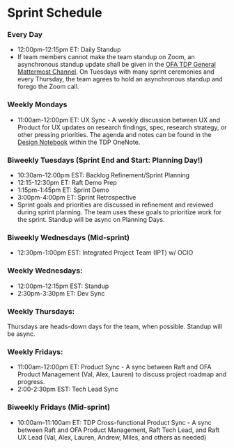 # Sprint Schedule
 
### Every Day
- 12:00pm-12:15pm ET: Daily Standup
- If team members cannot make the team standup on Zoom, an asynchronous standup update shall be given in the [OFA TDP General Mattermost Channel](https://mattermost.goraft.tech/goraft/channels/guest-ofa-tdp-general). On Tuesdays with many sprint ceremonies and every Thursday, the team agrees to hold an asynchronous standup and forego the Zoom call.

### Weekly Mondays
- 11:00am-12:00pm ET: UX Sync - A weekly discussion between UX and Product for UX updates on research findings, spec, research strategy, or other pressing priorities. The agenda and notes can be found in the [Design Notebook](https://hhsgov.sharepoint.com/sites/TANFDataPortalOFA/_layouts/15/Doc.aspx?sourcedoc={cbce2e75-17b2-4e70-b422-60d034fcd4af}&action=edit&wd=target%28Design.one%7Cdbe726f5-a7de-47ea-9b06-762171b1b037%2FUX%20Syncs%20notes%7Cf807fbc2-85f3-478d-a006-83fac1fab7c8%2F%29&wdorigin=703) within the TDP OneNote.

### Biweekly Tuesdays (Sprint End and Start: Planning Day!)
- 10:30am-12:00pm EST: Backlog Refinement/Sprint Planning 
- 12:15-12:30pm ET: Raft Demo Prep
- 1:15pm-1:45pm ET: Sprint Demo
- 3:00pm-4:00pm ET: Sprint Retrospective
- Sprint goals and priorities are discussed in refinement and reviewed during sprint planning. The team uses these goals to prioritize work for the sprint. Standup will be async on Planning Days.

### Biweekly Wednesdays (Mid-sprint)
- 12:30pm-1:00pm EST: Integrated Project Team (IPT) w/ OCIO

### Weekly Wednesdays:
- 12:00pm-12:15pm EST: Standup
- 2:30pm-3:30pm ET: Dev Sync

### Weekly Thursdays:
Thursdays are heads-down days for the team, when possible. Standup will be async.

### Weekly Fridays: 
- 11:00am-12:00pm ET: Product Sync - A sync between Raft and OFA Product Management (Val, Alex, Lauren) to discuss project roadmap and progress.
- 2:00-2:30pm EST: Tech Lead Sync

### Biweekly Fridays (Mid-sprint)
- 10:00am-11:100am ET: TDP Cross-functional Product Sync - A sync between Raft and OFA Product Management, Raft Tech Lead, and Raft UX Lead (Val, Alex, Lauren, Andrew, Miles, and others as needed)
